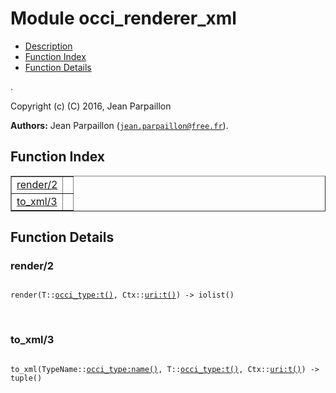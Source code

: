 

# Module occi_renderer_xml #
* [Description](#description)
* [Function Index](#index)
* [Function Details](#functions)

.

Copyright (c) (C) 2016, Jean Parpaillon

__Authors:__ Jean Parpaillon ([`jean.parpaillon@free.fr`](mailto:jean.parpaillon@free.fr)).

<a name="index"></a>

## Function Index ##


<table width="100%" border="1" cellspacing="0" cellpadding="2" summary="function index"><tr><td valign="top"><a href="#render-2">render/2</a></td><td></td></tr><tr><td valign="top"><a href="#to_xml-3">to_xml/3</a></td><td></td></tr></table>


<a name="functions"></a>

## Function Details ##

<a name="render-2"></a>

### render/2 ###

<pre><code>
render(T::<a href="occi_type.md#type-t">occi_type:t()</a>, Ctx::<a href="uri.md#type-t">uri:t()</a>) -&gt; iolist()
</code></pre>
<br />

<a name="to_xml-3"></a>

### to_xml/3 ###

<pre><code>
to_xml(TypeName::<a href="occi_type.md#type-name">occi_type:name()</a>, T::<a href="occi_type.md#type-t">occi_type:t()</a>, Ctx::<a href="uri.md#type-t">uri:t()</a>) -&gt; tuple()
</code></pre>
<br />

